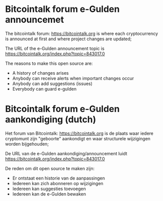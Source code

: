# Bitcointalk forum e-Gulden announcemet

The bitcointalk forum: https://bitcointalk.org is where each cryptocurrency is announced at first and where project changes are updated; 

The URL of the e-Gulden announcement topic is https://bitcointalk.org/index.php?topic=843017.0

The reasons to make this open source are:
* A history of changes arises
* Anybody can receive alerts when important changes occur
* Anybody can add suggestions (issues)
* Everybody can guard e-gulden

# Bitcointalk forum e-Gulden aankondiging (dutch)

Het forum van Bitcointalk: https://bitcointalk.org is de plaats waar iedere cryptomunt zijn "geboorte" aankondigt en waar structurele wijzigingen worden bijgehouden; 

De URL van de e-Gulden aankondiging/announcement luidt https://bitcointalk.org/index.php?topic=843017.0

De reden om dit open source te maken zijn:
* Er ontstaat een historie van de aanpassingen
* Iedereen kan zich abonneren op wijzigingen
* Iedereen kan suggesties toevoegen
* Iedereen kan de e-Gulden bewaken